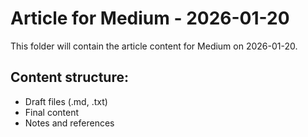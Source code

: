 # Article for Medium - 2026-01-20

This folder will contain the article content for Medium on 2026-01-20.

## Content structure:
- Draft files (.md, .txt)
- Final content
- Notes and references
